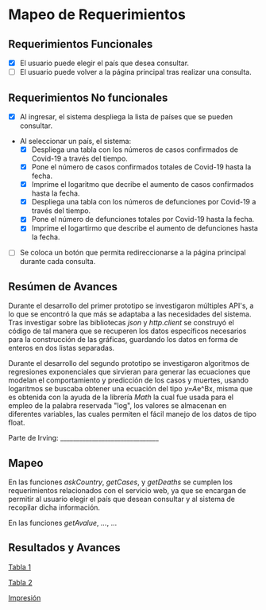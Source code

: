 # Mapeo de Requerimientos

## Requerimientos Funcionales

- [x] El usuario puede elegir el país que desea consultar.
- [ ] El usuario puede volver a la página principal tras realizar una consulta.

## Requerimientos No funcionales

- [x] Al ingresar, el sistema despliega la lista de países que se pueden consultar.
- Al seleccionar un país, el sistema:
    - [x] Despliega una tabla con los números de casos confirmados de Covid-19 a través del tiempo.
    - [x] Pone el número de casos confirmados totales de Covid-19 hasta la fecha.
    - [x] Imprime el logaritmo que decribe el aumento de casos confirmados hasta la fecha.
    - [x] Despliega una tabla con los números de defunciones por Covid-19 a través del tiempo.
    - [x] Pone el número de defunciones totales por Covid-19 hasta la fecha.
    - [x] Imprime el logartirmo que describe el aumento de defunciones hasta la fecha.
- [ ] Se coloca un botón que permita redireccionarse a la página principal durante cada consulta.

## Resúmen de Avances

Durante el desarrollo del primer prototipo se investigaron múltiples API's, a lo que se encontró la que más se adaptaba a las necesidades del sistema. Tras investigar sobre las bibliotecas *json* y *http.client* se construyó el código de tal manera que se recuperen los datos específicos necesarios para la construcción de las gráficas, guardando los datos en forma de enteros en dos listas separadas.

Durante el desarrollo del segundo prototipo se investigaron algoritmos de regresiones exponenciales que sirvieran para generar las ecuaciones que modelan el comportamiento y predicción de los casos y muertes, usando logaritmos se buscaba obtener una ecuación del tipo *y=A*e^Bx, misma que es obtenida con la ayuda de la librería *Math* la cual fue usada para el empleo de la palabra reservada "log", los valores se almacenan en diferentes variables, las cuales permiten el fácil manejo de los datos de tipo float.

Parte de Irving: _______________________________

## Mapeo

En las funciones *askCountry*, *getCases*, y *getDeaths* se cumplen los requerimientos relacionados con el servicio web, ya que se encargan de permitir al usuario elegir el país que desean consultar y al sistema de recopilar dicha información.

En las funciones *getAvalue*, *...*, ...

## Resultados y Avances

[Tabla 1](https://github.com/JoshuaMeza/CodePain_PE/tree/master/Recursos/Tabla1.JPG)

[Tabla 2](https://github.com/JoshuaMeza/CodePain_PE/tree/master/Recursos/Tabla2.JPG)

[Impresión](https://github.com/JoshuaMeza/CodePain_PE/tree/master/Recursos/Impresión.JPG)

